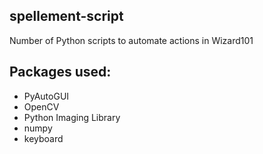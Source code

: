 ## spellement-script
Number of Python scripts to automate actions in Wizard101

## Packages used:
* PyAutoGUI
* OpenCV
* Python Imaging Library
* numpy
* keyboard
